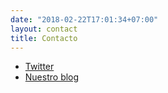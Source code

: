 ```yaml
---
date: "2018-02-22T17:01:34+07:00"
layout: contact
title: Contacto
---
```


- [Twitter](https://twitter.com/FactorData)
- [Nuestro blog](https://medium.com/factor-data)